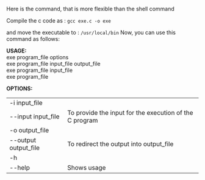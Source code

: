 Here is the command, that is more flexible than the shell command

Compile the c code as :
<code>gcc exe.c -o exe</code>

and move the executable to : <code>/usr/local/bin</code>
Now, you can use this command as follows:

<b>USAGE:</b><br/>
 exe program_file options  <br/>
 exe program_file input_file output_file<br>
 exe program_file input_file <br/>
 exe program_file <br/>

<b>OPTIONS:  </b>
<table border="0">
 <tr>
  <td>-i input_file</td>
  <td></td>
 </tr>
 <tr>
  <td>--input input_file</td>
  <td>To provide the input for the execution of the C program</td>
 </tr>
 <tr>
  <td>-o output_file</td>
  <td></td>
 </tr>
 <tr>
  <td>--output output_file</td>
  <td>To redirect the output into output_file</td>
 </tr>
 <tr>
  <td>-h</td>
  <td></td>
 </tr>
 <tr>
  <td>--help</td>
  <td>Shows usage</td>
 </tr>
</table>
  
